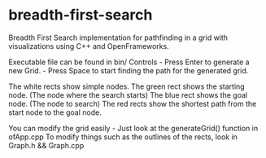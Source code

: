 # breadth-first-search
Breadth First Search implementation for pathfinding in a grid with visualizations using C++ and OpenFrameworks.

Executable file can be found in bin/
Controls - Press Enter to generate a new Grid.
         - Press Space to start finding the path for the generated grid.

The white rects show simple nodes.
The green rect shows the starting node. (The node where the search starts)
The blue rect shows the goal node. (The node to search)
The red rects show the shortest path from the start node to the goal node.

You can modify the grid easily - Just look at the generateGrid() function in ofApp.cpp
To modify things such as the outlines of the rects, look in Graph.h && Graph.cpp
